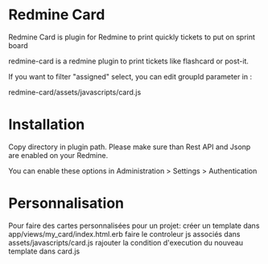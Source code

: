 Redmine Card
==================

Redmine Card is plugin for Redmine to print quickly tickets to put on sprint board

redmine-card is a redmine plugin to print tickets like flashcard or post-it.

If you want to filter "assigned" select, you can edit groupId parameter in :

redmine-card/assets/javascripts/card.js

Installation
==================

Copy directory in plugin path. Please make sure than Rest API and Jsonp are enabled on your Redmine.

You can enable these options in Administration > Settings > Authentication

Personnalisation
==================
Pour faire des cartes personnalisées pour un projet:
créer un template dans app/views/my_card/index.html.erb
faire le controleur js associés dans assets/javascripts/card.js
rajouter la condition d'execution du nouveau template dans card.js